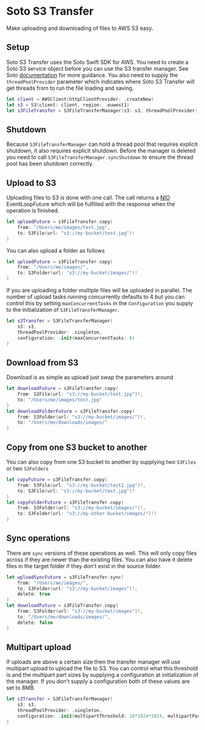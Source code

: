 # Soto S3 Transfer

Make uploading and downloading of files to AWS S3 easy.

## Setup

Soto S3 Transfer uses the Soto Swift SDK for AWS. You need to create a Soto S3 service object before you can use the S3 transfer manager. See Soto [documentation](https://github.com/soto-project/soto) for more guidance. You also need to supply the `threadPoolProvider` parameter which indicates where Soto S3 Transfer will get threads from to run the file loading and saving. 

```swift
let client = AWSClient(httpClientProvider: .createNew)
let s3 = S3(client: client, region: .euwest1)
let s3FileTransfer = S3FileTransferManager(s3: s3, threadPoolProvider: .singleton)
```

## Shutdown

Because `S3FileTransferManager` can hold a thread pool that requires explicit shutdown, it also requires explicit shutdown. Before the manager is deleted you need to call `S3FileTransferManager.syncShutdown` to ensure the thread pool has been shutdown correctly.

## Upload to S3

Uploading files to S3 is done with one call. The call returns a [NIO](https://github.com/apple/swift-nio) EventLoopFuture which will be fulfilled with the response when the operation is finished.
```swift
let uploadFuture = s3FileTransfer.copy(
    from: "/Users/me/images/test.jpg", 
    to: S3File(url: "s3://my-bucket/test.jpg")!
)
```
You can also upload a folder as follows
```swift
let uploadFuture = s3FileTransfer.copy(
    from: "/Users/me/images/", 
    to: S3Folder(url: "s3://my-bucket/images/")!
)
```
If you are uploading a folder multiple files will be uploaded in parallel. The number of upload tasks running concurrently defaults to 4 but you can control this by setting `maxConcurrentTasks` in the `Configuration` you supply to the initialization of `S3FileTransferManager`.
```swift
let s3Transfer = S3FileTransferManager(
    s3: s3, 
    threadPoolProvider: .singleton,
    configuration: .init(maxConcurrentTasks: 8)
)
```
## Download from S3

Download is as simple as upload just swap the parameters around
```swift
let downloadFuture = s3FileTransfer.copy(
    from: S3File(url: "s3://my-bucket/test.jpg")!, 
    to: "/Users/me/images/test.jpg"
)
let downloadFolderFuture = s3FileTransfer.copy(
    from: S3Folder(url: "s3://my-bucket/images/")!, 
    to: "/Users/me/downloads/images/"
)
```

## Copy from one S3 bucket to another

You can also copy from one S3 bucket to another by supplying two `S3Files` or two `S3Folders`
```swift
let copyFuture = s3FileTransfer.copy(
    from: S3File(url: "s3://my-bucket/test2.jpg")!, 
    to: S3File(url: "s3://my-bucket/test.jpg")!
)
let copyFolderFuture = s3FileTransfer.copy(
    from: S3Folder(url: "s3://my-bucket/images/")!, 
    to: S3Folder(url: "s3://my-other-bucket/images/")!)
)
```

## Sync operations

There are `sync` versions of these operations as well. This will only copy files across if they are newer than the existing files. You can also have it delete files  in the target folder if they don't exist in the source folder.

```swift
let uploadSyncFuture = s3FileTransfer.sync(
    from: "/Users/me/images/", 
    to: S3Folder(url: "s3://my-bucket/images")!,
    delete: true
)
let downloadFuture = s3FileTransfer.copy(
    from: S3Folder(url: "s3://my-bucket/images")!, 
    to: "/Users/me/downloads/images/",
    delete: false
)
```

## Multipart upload

If uploads are above a certain size then the transfer manager will use multipart upload to upload the file to S3. You can control what this threshold is and the multipart part sizes by supplying a configuration at initialization of the manager. If you don't supply a configuration both of these values are set to 8MB.
```swift
let s3Transfer = S3FileTransferManager(
    s3: s3, 
    threadPoolProvider: .singleton,
    configuration: .init(multipartThreshold: 16*1024*1024, multipartPartSize: 16*1024*1024)
)
```
